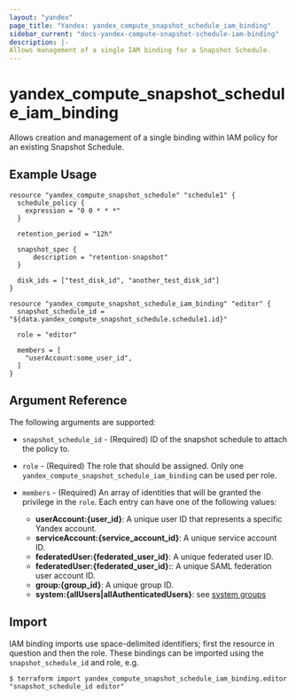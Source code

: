 ```yaml
---
layout: "yandex"
page_title: "Yandex: yandex_compute_snapshot_schedule_iam_binding"
sidebar_current: "docs-yandex-compute-snapshot-schedule-iam-binding"
description: |-
Allows management of a single IAM binding for a Snapshot Schedule.
---
```


# yandex\_compute\_snapshot_schedule\_iam\_binding

Allows creation and management of a single binding within IAM policy for
an existing Snapshot Schedule.

## Example Usage

```hcl
resource "yandex_compute_snapshot_schedule" "schedule1" {
  schedule_policy {
	expression = "0 0 * * *"
  }

  retention_period = "12h"

  snapshot_spec {
	  description = "retention-snapshot"
  }

  disk_ids = ["test_disk_id", "another_test_disk_id"]
}

resource "yandex_compute_snapshot_schedule_iam_binding" "editor" {
  snapshot_schedule_id = "${data.yandex_compute_snapshot_schedule.schedule1.id}"

  role = "editor"

  members = [
    "userAccount:some_user_id",
  ]
}
```

## Argument Reference

The following arguments are supported:

* `snapshot_schedule_id` - (Required) ID of the snapshot schedule to attach the policy to.

* `role` - (Required) The role that should be assigned. Only one
  `yandex_compute_snapshot_schedule_iam_binding` can be used per role.

* `members` - (Required) An array of identities that will be granted the privilege in the `role`.
  Each entry can have one of the following values:
    * **userAccount:{user_id}**: A unique user ID that represents a specific Yandex account.
    * **serviceAccount:{service_account_id}**: A unique service account ID.
    * **federatedUser:{federated_user_id}**: A unique federated user ID.
    * **federatedUser:{federated_user_id}:**: A unique SAML federation user account ID.
    * **group:{group_id}**: A unique group ID.
    * **system:{allUsers|allAuthenticatedUsers}**: see [system groups](https://cloud.yandex.com/docs/iam/concepts/access-control/system-group)

## Import

IAM binding imports use space-delimited identifiers; first the resource in question and then the role.
These bindings can be imported using the `snapshot_schedule_id` and role, e.g.

```
$ terraform import yandex_compute_snapshot_schedule_iam_binding.editor "snapshot_schedule_id editor"
```
